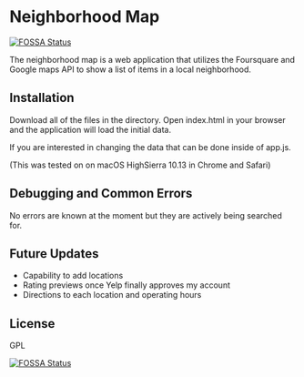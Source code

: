 # Neighborhood Map
[![FOSSA Status](https://app.fossa.io/api/projects/git%2Bgithub.com%2Fzlav%2FneighborMap.svg?type=shield)](https://app.fossa.io/projects/git%2Bgithub.com%2Fzlav%2FneighborMap?ref=badge_shield)

The neighborhood map is a web application that utilizes the Foursquare and Google maps API to show a list of items in a local neighborhood.

## Installation
Download all of the files in the directory. Open index.html in your browser and the application will load the initial data.

If you are interested in changing the data that can be done inside of app.js.


(This was tested on on macOS HighSierra 10.13 in Chrome and Safari)

## Debugging and Common Errors

No errors are known at the moment but they are actively being searched for.

## Future Updates
* Capability to add locations
* Rating previews once Yelp finally approves my account
* Directions to each location and operating hours

## License
GPL


[![FOSSA Status](https://app.fossa.io/api/projects/git%2Bgithub.com%2Fzlav%2FneighborMap.svg?type=large)](https://app.fossa.io/projects/git%2Bgithub.com%2Fzlav%2FneighborMap?ref=badge_large)